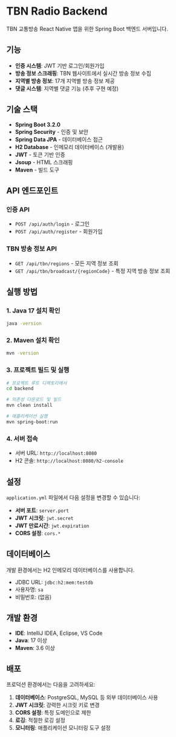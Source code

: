# TBN Radio Backend

TBN 교통방송 React Native 앱을 위한 Spring Boot 백엔드 서버입니다.

## 기능

- **인증 시스템**: JWT 기반 로그인/회원가입
- **방송 정보 스크래핑**: TBN 웹사이트에서 실시간 방송 정보 수집
- **지역별 방송 정보**: 17개 지역별 방송 정보 제공
- **댓글 시스템**: 지역별 댓글 기능 (추후 구현 예정)

## 기술 스택

- **Spring Boot 3.2.0**
- **Spring Security** - 인증 및 보안
- **Spring Data JPA** - 데이터베이스 접근
- **H2 Database** - 인메모리 데이터베이스 (개발용)
- **JWT** - 토큰 기반 인증
- **Jsoup** - HTML 스크래핑
- **Maven** - 빌드 도구

## API 엔드포인트

### 인증 API

- `POST /api/auth/login` - 로그인
- `POST /api/auth/register` - 회원가입

### TBN 방송 정보 API

- `GET /api/tbn/regions` - 모든 지역 정보 조회
- `GET /api/tbn/broadcast/{regionCode}` - 특정 지역 방송 정보 조회

## 실행 방법

### 1. Java 17 설치 확인

```bash
java -version
```

### 2. Maven 설치 확인

```bash
mvn -version
```

### 3. 프로젝트 빌드 및 실행

```bash
# 프로젝트 루트 디렉토리에서
cd backend

# 의존성 다운로드 및 빌드
mvn clean install

# 애플리케이션 실행
mvn spring-boot:run
```

### 4. 서버 접속

- 서버 URL: `http://localhost:8080`
- H2 콘솔: `http://localhost:8080/h2-console`

## 설정

`application.yml` 파일에서 다음 설정을 변경할 수 있습니다:

- **서버 포트**: `server.port`
- **JWT 시크릿**: `jwt.secret`
- **JWT 만료시간**: `jwt.expiration`
- **CORS 설정**: `cors.*`

## 데이터베이스

개발 환경에서는 H2 인메모리 데이터베이스를 사용합니다.

- JDBC URL: `jdbc:h2:mem:testdb`
- 사용자명: `sa`
- 비밀번호: (없음)

## 개발 환경

- **IDE**: IntelliJ IDEA, Eclipse, VS Code
- **Java**: 17 이상
- **Maven**: 3.6 이상

## 배포

프로덕션 환경에서는 다음을 고려하세요:

1. **데이터베이스**: PostgreSQL, MySQL 등 외부 데이터베이스 사용
2. **JWT 시크릿**: 강력한 시크릿 키로 변경
3. **CORS 설정**: 특정 도메인으로 제한
4. **로깅**: 적절한 로깅 설정
5. **모니터링**: 애플리케이션 모니터링 도구 설정
